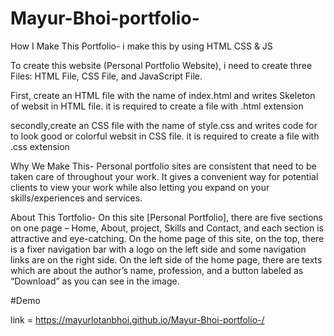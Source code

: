 # Mayur-Bhoi-portfolio-

How I Make This Portfolio-
i make this by using HTML CSS & JS

To create this website (Personal Portfolio Website), i need to create three Files: HTML File, CSS File, and JavaScript File.

First, create an HTML file with the name of index.html and writes Skeleton of websit in HTML file. it is required to create a file with .html extension

secondly,create an CSS file with the name of style.css and writes code for to look good or colorful websit in CSS file. it is required to create a file with .css extension

Why We Make This-
Personal portfolio sites are consistent that need to be taken care of throughout your work. It gives a convenient way for potential clients to view your work while also letting you expand on your skills/experiences and services.

About This Tortfolio-
On this site [Personal Portfolio], there are five sections on one page – Home, About, project, Skills and Contact, and each section is attractive and eye-catching. On the home page of this site, on the top, there is a fixer navigation bar with a logo on the left side and some navigation links are on the right side. On the left side of the home page, there are texts which are about the author’s name, profession, and a button labeled as “Download” as you can see in the image.


#Demo

link = https://mayurlotanbhoi.github.io/Mayur-Bhoi-portfolio-/

